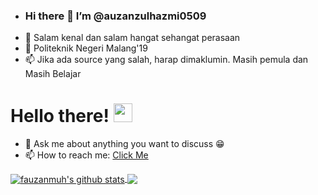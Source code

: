- ### Hi there 👋 I’m @auzanzulhazmi0509
- 👀 Salam kenal dan salam hangat sehangat perasaan
- 💞️ Politeknik Negeri Malang'19
- 📫 Jika ada source yang salah, harap dimaklumin. Masih pemula dan Masih Belajar

<!--
**fauzanmuh/fauzanmuh** is a ✨ _special_ ✨ repository because its `README.md` (this file) appears on your GitHub profile.
# Hello there! <img src="https://raw.githubusercontent.com/MartinHeinz/MartinHeinz/master/wave.gif" width="30px">

Here are some ideas to get you started:

- 🔭 I’m currently working on ...
- 🌱 I’m currently learning ...
- 👯 I’m looking to collaborate on ...
- 🤔 I’m looking for help with ...
- 💬 Ask me about ...
- 📫 How to reach me: ...
- 😄 Pronouns: ...
- ⚡ Fun fact: ...
-->
# Hello there! <img src="https://raw.githubusercontent.com/MartinHeinz/MartinHeinz/master/wave.gif" width="30px">

- 💬 Ask me about anything you want to discuss :grin:
- 📫 How to reach me: [Click Me](https://instagram.com/)


<a href="https://github.com/anuraghazra/github-readme-stats">
  <img align="center" src="https://github-readme-stats.anuraghazra1.vercel.app/api?username=auzanzulhazmi0509&show_icons=true&include_all_commits=true&theme=radical" alt="fauzanmuh's github stats" />
</a>
<a href="https://github.com/anuraghazra/github-readme-stats">
  <!-- Change the `github-readme-stats.anuraghazra1.vercel.app` to `github-readme-stats.vercel.app`  -->
  <img align="center" src="https://github-readme-stats.anuraghazra1.vercel.app/api/top-langs/?username=auzanzulhazmi0509&layout=compact&theme=radical" />
</a>



